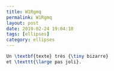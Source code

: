 ```yaml
---
title: W1Rgmq
permalink: W1Rgmq
layout: post
date: 2019-02-24 19:04:10
tags: [ellipses]
category: ellipses
---
```


```latex
Un \textbf{texte} très {\tiny bizarre}
et \texttt{\large pas joli}.
```